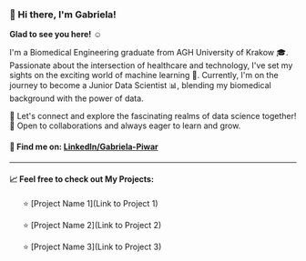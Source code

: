 ### 👋 Hi there, I'm Gabriela! 

**Glad to see you here!** ☺️

I'm a Biomedical Engineering graduate from AGH University of Krakow 🎓. Passionate about the intersection of healthcare and technology, I've set my sights on the exciting world of machine learning 🤖. Currently, I'm on the journey to become a Junior Data Scientist 📊, blending my biomedical background with the power of data.

🚀 Let's connect and explore the fascinating realms of data science together! <br> 🌱 Open to collaborations and always eager to learn and grow.

#### 🔗 Find me on: [LinkedIn/Gabriela-Piwar](https://www.linkedin.com/in/gabriela-piwar)

---

#### 📈 Feel free to check out My Projects:

 &nbsp;&nbsp;&nbsp;&nbsp;&nbsp;&nbsp;⭐ [Project Name 1](Link to Project 1)
 
 &nbsp;&nbsp;&nbsp;&nbsp;&nbsp;&nbsp;⭐ [Project Name 2](Link to Project 2)
 
 &nbsp;&nbsp;&nbsp;&nbsp;&nbsp;&nbsp;⭐ [Project Name 3](Link to Project 3)
